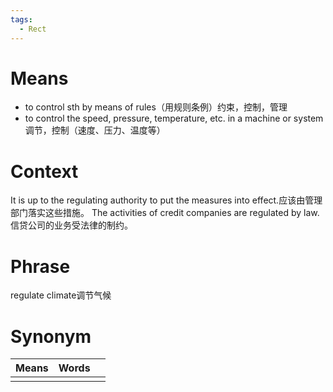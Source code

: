 ```yaml
---
tags:
  - Rect
---
```

# Means
- to control sth by means of rules（用规则条例）约束，控制，管理
- to control the speed, pressure, temperature, etc. in a machine or system调节，控制（速度、压力、温度等）
# Context
It is up to the regulating authority to put the measures into effect.应该由管理部门落实这些措施。
The activities of credit companies are regulated by law.信贷公司的业务受法律的制约。
# Phrase
regulate climate调节气候
# Synonym
| Means | Words |     |
| ----- | ----- | --- |
|       |       |     |
